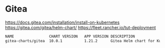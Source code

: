 # Gitea

https://docs.gitea.com/installation/install-on-kubernetes
https://gitea.com/gitea/helm-chart/
https://fleet.rancher.io/tut-deployment


```bash
NAME              	CHART VERSION	APP VERSION	DESCRIPTION
gitea-charts/gitea	10.0.1       	1.21.2     	Gitea Helm chart for Kubernetes
```